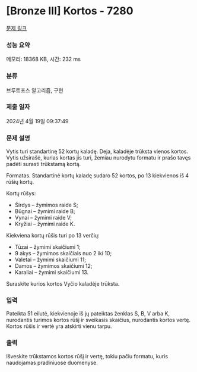 # [Bronze III] Kortos - 7280 

[문제 링크](https://www.acmicpc.net/problem/7280) 

### 성능 요약

메모리: 18368 KB, 시간: 232 ms

### 분류

브루트포스 알고리즘, 구현

### 제출 일자

2024년 4월 19일 09:37:49

### 문제 설명

<p>Vytis turi standartinę 52 kortų kaladę. Deja, kaladėje trūksta vienos kortos. Vytis užsirašė, kurias kortas jis turi, žemiau nurodytu formatu ir prašo tavęs padėti surasti trūkstamą kortą.</p>

<p>Formatas. Standartinė kortų kaladę sudaro 52 kortos, po 13 kiekvienos iš 4 rūšių kortų.</p>

<p>Kortų rūšys:</p>

<ul>
	<li>Širdys – žymimos raide S;</li>
	<li>Būgnai – žymimi raide B;</li>
	<li>Vynai – žymimi raide V;</li>
	<li>Kryžiai – žymimi raide K.</li>
</ul>

<p>Kiekviena kortų rūšis turi po 13 verčių:</p>

<ul>
	<li>Tūzai – žymimi skaičiumi 1;</li>
	<li>9 akys – žymimos skaičiais nuo 2 iki 10;</li>
	<li>Valetai – žymimi skaičiumi 11;</li>
	<li>Damos – žymimos skaičiumi 12;</li>
	<li>Karaliai – žymimi skaičiumi 13.</li>
</ul>

<p>Suraskite kurios kortos Vyčio kaladėje trūksta.</p>

### 입력 

 <p>Pateikta 51 eilutė, kiekvienoje iš jų pateiktas ženklas S, B, V arba K, nurodantis turimos kortos rūšį ir sveikasis skaičius, nurodantis kortos vertę. Kortos rūšis ir vertė yra atskirti vienu tarpu.</p>

### 출력 

 <p>Išveskite trūkstamos kortos rūšį ir vertę, tokiu pačiu formatu, kuris naudojamas pradiniuose duomenyse.</p>

